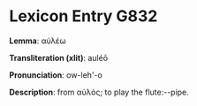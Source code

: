# Lexicon Entry G832

**Lemma**: αὐλέω

**Transliteration (xlit)**: auléō

**Pronunciation**: ow-leh'-o

**Description**:
from αὐλός; to play the flute:--pipe.
